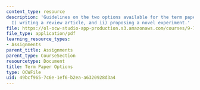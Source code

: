 ```yaml
---
content_type: resource
description: 'Guidelines on the two options available for the term paper of the course:
  I) writing a review article, and ii) proposing a novel experiment.'
file: https://ol-ocw-studio-app-production.s3.amazonaws.com/courses/9-71-functional-mri-of-high-level-vision-fall-2007/49bcf9657c6e1ef6b2eaa6320928d3a4_trmpaproptions.pdf
file_type: application/pdf
learning_resource_types:
- Assignments
parent_title: Assignments
parent_type: CourseSection
resourcetype: Document
title: Term Paper Options
type: OCWFile
uid: 49bcf965-7c6e-1ef6-b2ea-a6320928d3a4
---
```

